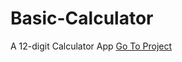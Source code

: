 # Basic-Calculator
A 12-digit Calculator App
<a href="https://expo.io/@kunalsevkani/Calculator">Go To Project</a>
